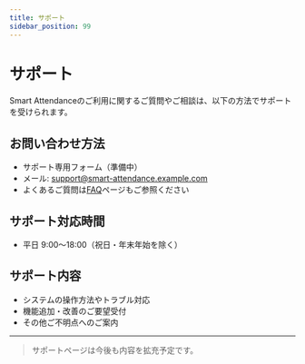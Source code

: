 ```yaml
---
title: サポート
sidebar_position: 99
---
```


# サポート

Smart Attendanceのご利用に関するご質問やご相談は、以下の方法でサポートを受けられます。

## お問い合わせ方法

- サポート専用フォーム（準備中）
- メール: support@smart-attendance.example.com
- よくあるご質問は[FAQ](faq)ページもご参照ください

## サポート対応時間

- 平日 9:00〜18:00（祝日・年末年始を除く）

## サポート内容

- システムの操作方法やトラブル対応
- 機能追加・改善のご要望受付
- その他ご不明点へのご案内

---

> サポートページは今後も内容を拡充予定です。
